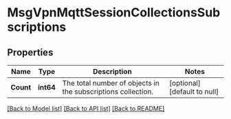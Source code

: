 # MsgVpnMqttSessionCollectionsSubscriptions

## Properties
Name | Type | Description | Notes
------------ | ------------- | ------------- | -------------
**Count** | **int64** | The total number of objects in the subscriptions collection. | [optional] [default to null]

[[Back to Model list]](../README.md#documentation-for-models) [[Back to API list]](../README.md#documentation-for-api-endpoints) [[Back to README]](../README.md)

